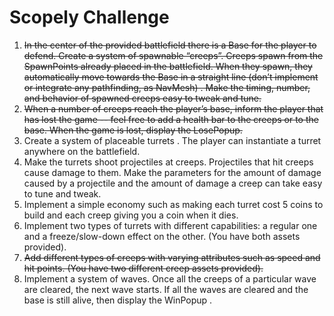 # Scopely Challenge

1. ~~In the center of the provided battlefield there is a Base for the player to defend. Create a system of spawnable “creeps”. Creeps spawn from the SpawnPoints already placed in the battlefield. When they spawn, they automatically move towards the Base in a straight line (don’t implement or integrate any pathfinding, as NavMesh) . Make the timing, number, and behavior of spawned creeps easy to tweak and tune.~~
2. ~~When a number of creeps reach the player’s base, inform the player that has lost the game -- feel free to add a health bar to the creeps or to the base. When the game is lost, display the LosePopup.~~
3. Create a system of placeable turrets . The player can instantiate a turret anywhere on the battlefield.
4. Make the turrets shoot projectiles at creeps. Projectiles that hit creeps cause damage to them. Make the parameters for the amount of damage caused by a projectile and the amount of damage a creep can take easy to tune and tweak.
5. Implement a simple economy such as making each turret cost 5 coins to build and each creep giving you a coin when it dies.
6. Implement two types of turrets with different capabilities: a regular one and a freeze/slow-down effect on the other. (You have both assets provided).
7. ~~Add different types of creeps with varying attributes such as speed and hit points. (You have two different creep assets provided).~~
8. Implement a system of waves. Once all the creeps of a particular wave are cleared, the next wave starts. If all the waves are cleared and the base is still alive, then display the WinPopup .